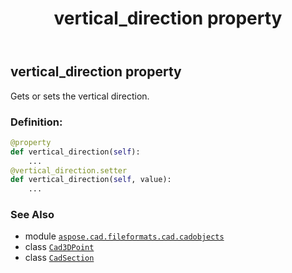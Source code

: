 ﻿---
title: vertical_direction property
second_title: Aspose.CAD for Python via .NET API References
description: 
type: docs
weight: 570
url: /python-net/aspose.cad.fileformats.cad.cadobjects/cadsection/vertical_direction/
is_root: false
---

## vertical_direction property


Gets or sets the vertical direction.
### Definition:
```python
@property
def vertical_direction(self):
    ...
@vertical_direction.setter
def vertical_direction(self, value):
    ...
```

### See Also
* module [`aspose.cad.fileformats.cad.cadobjects`](../../)
* class [`Cad3DPoint`](/cad/python-net/aspose.cad.fileformats.cad.cadobjects/cad3dpoint)
* class [`CadSection`](/cad/python-net/aspose.cad.fileformats.cad.cadobjects/cadsection)

